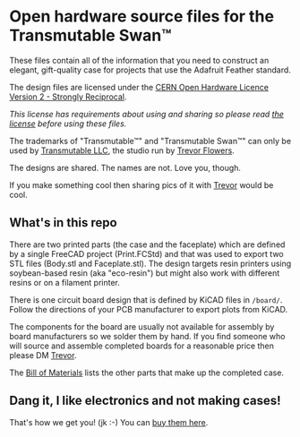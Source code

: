 # Open hardware source files for the Transmutable Swan™️

These files contain all of the information that you need to construct an elegant, gift-quality case for projects that use the Adafruit Feather standard.

The design files are licensed under the [CERN Open Hardware Licence Version 2 - Strongly Reciprocal](https://ohwr.org/cern_ohl_s_v2.txt).

*This license has requirements about using and sharing so please read [the license](LICENSE.txt) before using these files.*

The trademarks of "Transmutable™" and "Transmutable Swan™" can only be used by [Transmutable LLC](https://transmutable.com/), the studio run by [Trevor Flowers](https://trevor.smith.name/).

The designs are shared. The names are not. Love you, though.

If you make something cool then sharing pics of it with [Trevor](https://twitter.com/trevorfsmith/) would be cool.

## What's in this repo

There are two printed parts (the case and the faceplate) which are defined by a single FreeCAD project (Print.FCStd) and that was used to export two STL files (Body.stl and Faceplate.stl). The design targets resin printers using soybean-based resin (aka "eco-resin") but might also work with different resins or on a filament printer.

There is one circuit board design that is defined by KiCAD files in `/board/`. Follow the directions of your PCB manufacturer to export plots from KiCAD.

The components for the board are usually not available for assembly by board manufacturers so we solder them by hand. If you find someone who will source and assemble completed boards for a reasonable price then please DM [Trevor](https://twitter.com/trevorfsmith/).

The [Bill of Materials](BOM.md) lists the other parts that make up the completed case.

## Dang it, I like electronics and not making cases!

That's how we get you! (jk :-) You can [buy them here](https://transmutable.com/goods/).
